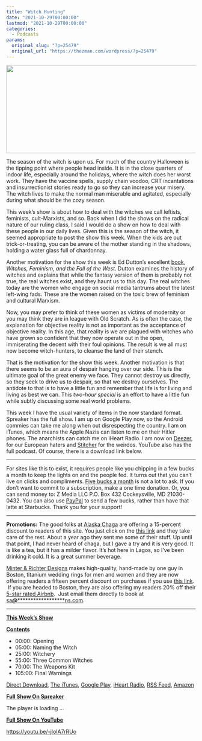```yaml
---
title: "Witch Hunting"
date: "2021-10-29T00:00:00"
lastmod: "2021-10-29T00:00:00"
categories:
  - Podcasts
params:
  original_slug: "?p=25479"
  original_url: "https://thezman.com/wordpress/?p=25479"
---
```


[<img
src="http://thezman.com/wordpress/wp-content/uploads/2018/01/Power-Hour.png"
decoding="async" width="600" height="233" />](http://thezman.com/wordpress/wp-content/uploads/2018/01/Power-Hour.png)

The season of the witch is upon us. For much of the country Halloween is
the tipping point where people head inside. It is in the close quarters
of indoor life, especially around the holidays, where the witch does her
worst work. They have the vaccine spells, supply chain voodoo, CRT
incantations and insurrectionist stories ready to go so they can
increase your misery. The witch lives to make the normal man miserable
and agitated, especially during what should be the cozy season.

This week’s show is about how to deal with the witches we call leftists,
feminists, cult-Marxists, and so. Back when I did the shows on the
radical nature of our ruling class, I said I would do a show on how to
deal with these people in our daily lives. Given this is the season of
the witch, it seemed appropriate to post the show this week. When the
kids are out trick-or-treating, you can be aware of the mother standing
in the shadows, holding a water glass full of chardonnay.

Another motivation for the show this week is Ed Dutton’s excellent
<a href="https://www.amazon.com/dp/B09CMWTMFR/" rel="noopener"
target="_blank">book</a>, *Witches, Feminism, and the Fall of the West*.
Dutton examines the history of witches and explains that while the
fantasy version of them is probably not true, the real witches exist,
and they haunt us to this day. The real witches today are the women who
engage on social media tantrums about the latest left-wing fads. These
are the women raised on the toxic brew of feminism and cultural Marxism.

Now, you may prefer to think of these women as victims of modernity or
you may think they are in league with Old Scratch. As is often the case,
the explanation for objective reality is not as important as the
acceptance of objective reality. In this age, that reality is we are
plagued with witches who have grown so confident that they now operate
out in the open, immiserating the decent with their foul opinions. The
result is we all must now become witch-hunters, to cleanse the land of
their stench.

That is the motivation for the show this week. Another motivation is
that there seems to be an aura of despair hanging over our side. This is
the ultimate goal of the great enemy we face. They cannot destroy us
directly, so they seek to drive us to despair, so that we destroy
ourselves. The antidote to that is to have a little fun and remember
that life is for living and living as best we can. This *two-hour
special* is an effort to have a little fun while subtly discussing some
real world problems.

This week I have the usual variety of items in the now standard format.
Spreaker has the full show. I am up on Google Play now, so the Android
commies can take me along when out disrespecting the country. I am on
iTunes, which means the Apple Nazis can listen to me on their Hitler
phones. The anarchists can catch me on iHeart Radio. I am now on
<a href="https://www.deezer.com/show/623032" rel="noopener noreferrer"
target="_blank">Deezer</a>, for our European haters and <a
href="https://www.stitcher.com/podcast/the-z-blog-power-hour?refid=stpr"
rel="noopener noreferrer" target="_blank">Stitcher</a> for the weirdos.
YouTube also has the full podcast. Of course, there is a download link
below.

------------------------------------------------------------------------

For sites like this to exist, it requires people like you chipping in a
few bucks a month to keep the lights on and the people fed. It turns out
that you can’t live on clicks and compliments.
<a href="https://www.subscribestar.com/the-z-blog"
rel="noopener noreferrer" target="_blank">Five bucks a month</a> is not
a lot to ask. If you don’t want to commit to a subscription, make a one
time donation. Or, you can send money to: Z Media LLC P.O. Box 432
Cockeysville, MD 21030-0432. You can also use <a
href="https://www.paypal.com/cgi-bin/webscr?cmd=_s-xclick&amp;hosted_button_id=UDAS2Q8JYA6CN&amp;source=url"
rel="noopener noreferrer" target="_blank">PayPal</a> to send a few
bucks, rather than have that latte at Starbucks. Thank you for your
support!

------------------------------------------------------------------------

**Promotions:** The good folks at
<a href="https://alaskachaga.us/" rel="noopener noreferrer"
target="_blank">Alaska Chaga</a> are offering a 15-percent discount to
readers of this site. You just click on the
<a href="https://alaskachaga.us/discount/ZMAN" rel="noopener noreferrer"
target="_blank">this link</a> and they take care of the rest. About a
year ago they sent me some of their stuff. Up until that point, I had
never heard of chaga, but I gave a try and it is very good. It is like a
tea, but it has a milder flavor. It’s hot here in Lagos, so I’ve been
drinking it cold. It is a great summer beverage.

<a href="https://www.minterandrichterdesigns.com/"
rel="noreferrer nofollow noopener" target="_blank">Minter &amp; Richter
Designs</a> makes high-quality, hand-made by one guy in Boston, titanium
wedding rings for men and women and they are now offering readers a
fifteen percent discount on purchases if you use
<a href="https://www.minterandrichterdesigns.com/discount/ZMAN"
rel="noreferrer nofollow noopener" target="_blank">this link</a>. 
 <span class="highlight"><span class="colour"><span class="font"><span class="size">If
you are headed to Boston, they are also offering my readers 20% off
their <a
href="https://www.airbnb.com/users/7988017/listings?user_id=7988017&amp;s=3"
rel="noopener noreferrer" target="_blank">5-star rated Airbnb</a>.  Just
email them directly to book at
<a href="mailto:sa***@*********************ns.com"
data-original-string="DO1fmViBezFgUAN0EkkQcg==cb73LQOpEiwXBHa9C+5Y/tsdlzIILISQK1BcPyxrgP3sH1TLujB5X+f77C98opX2r3j"><span
class="apbct-email-encoder"
data-original-string="mIPfDYbVcE24bJvzyMLWrQ==cb7SNvmCECwkaRA3OGrjcRazvvLaRDAJ6niuLNmxTa9NZJ2CGakfW7KlsWBZbtu8Tz8"
title="This contact has been encoded by Anti-Spam by CleanTalk. Click to decode. To finish the decoding make sure that JavaScript is enabled in your browser.">sa<span
class="apbct-blur">***</span>@<span
class="apbct-blur">*********************</span>ns.com</span></a>.</span></span></span></span>

------------------------------------------------------------------------

**<u>This Week’s Show</u>**

**<u>Contents</u>**

-   00:00: Opening
-   05:00: Naming the Witch
-   25:00: Witchery
-   55:00: Three Common Witches
-   70:00: The Weapons Kit
-   105:00: Final Warnings

<a href="https://api.spreaker.com/v2/episodes/47207096/download.mp3"
rel="noopener" target="_blank">Direct Download</a>, <a
href="https://itunes.apple.com/us/podcast/the-z-blog-power-hour/id1262799640?mt=2"
rel="noopener noreferrer" target="_blank">The iTunes</a>, <a
href="https://podcasts.google.com/?feed=aHR0cHM6Ly93d3cuc3ByZWFrZXIuY29tL3Nob3cvMjU4OTY1Ny9lcGlzb2Rlcy9mZWVk"
rel="noopener noreferrer" target="_blank">Google Play</a>, <a href="https://www.iheart.com/podcast/the-z-blog-power-hour-29246491/"
rel="noopener noreferrer" target="_blank">iHeart Radio,</a>
<a href="https://www.spreaker.com/show/2589657/episodes/feed"
rel="noopener noreferrer" target="_blank">RSS Feed</a>, <a
href="https://music.amazon.com/podcasts/0d8bc343-742c-40fe-95c8-616ccf4cf1fa/The-Z-Blog-Power-Hour"
rel="noopener noreferrer" target="_blank">Amazon</a>

**<u>Full Show On Spreaker</u>**

The player is loading ...

<span class="widget_spinner dark"></span>

**<u>Full Show On YouTube</u>**

https://youtu.be/-jIoIA7rRUo
